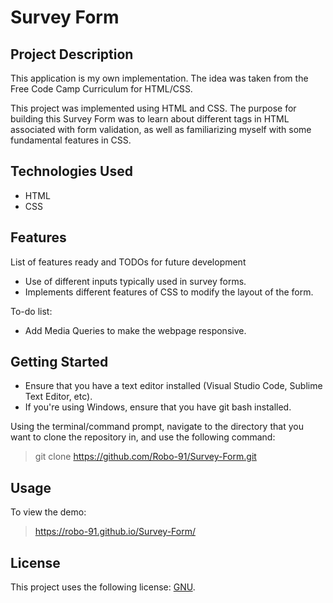 # Survey Form

## Project Description
This application is my own implementation. The idea was taken from the Free Code Camp Curriculum for HTML/CSS.

This project was implemented using HTML and CSS. The purpose for building this Survey Form was to learn about different tags in HTML associated with form validation, as well as familiarizing myself with some fundamental features in CSS.  

## Technologies Used

* HTML
* CSS

## Features

List of features ready and TODOs for future development
* Use of different inputs typically used in survey forms.
* Implements different features of CSS to modify the layout of the form.

To-do list:
* Add Media Queries to make the webpage responsive.

## Getting Started
   
* Ensure that you have a text editor installed (Visual Studio Code, Sublime Text Editor, etc).
* If you're using Windows, ensure that you have git bash installed.

Using the terminal/command prompt, navigate to the directory that you want to clone the repository in, and use the following command:
> git clone https://github.com/Robo-91/Survey-Form.git

## Usage

To view the demo:
> https://robo-91.github.io/Survey-Form/

## License

This project uses the following license: [GNU](https://www.gnu.org/licenses/gpl-3.0.en.html).
